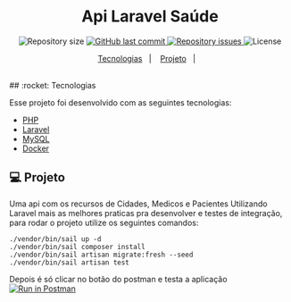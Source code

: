 <h1 align="center">
    Api Laravel Saúde
</h1>

<p align="center">

  <img alt="Repository size" src="https://img.shields.io/github/languages/count/yhanndaniel/api-laravel-saude">
  
  <a href="https://github.com/yhanndaniel/api-laravel-saude/commits/master">
    <img alt="GitHub last commit" src="https://img.shields.io/github/last-commit/yhanndaniel/api-laravel-saude">
  </a>

  <a href="https://github.com/yhanndaniel/api-laravel-saude/issues">
    <img alt="Repository issues" src="https://img.shields.io/github/issues/yhanndaniel/api-laravel-saude">
  </a>

  <img alt="License" src="https://img.shields.io/badge/license-MIT-brightgreen">
</p>

<p align="center">
  <a href="#rocket-tecnologias">Tecnologias</a>&nbsp;&nbsp;&nbsp;|&nbsp;&nbsp;&nbsp;
  <a href="#-projeto">Projeto</a>&nbsp;&nbsp;&nbsp;|&nbsp;&nbsp;&nbsp;  
</p>

<br>
## :rocket: Tecnologias

Esse projeto foi desenvolvido com as seguintes tecnologias:

- [PHP](https://www.php.net/)
- [Laravel](https://laravel.com/)
- [MySQL](https://www.mysql.com/)
- [Docker](https://www.docker.com/)

## 💻 Projeto

Uma api com os recursos de Cidades, Medicos e Pacientes Utilizando Laravel mais as melhores praticas pra desenvolver e testes de integração, para rodar o projeto utilize os seguintes comandos:

```
./vendor/bin/sail up -d
./vendor/bin/sail composer install
./vendor/bin/sail artisan migrate:fresh --seed 
./vendor/bin/sail artisan test

```

Depois é só clicar no botão do postman e testa a aplicação [![Run in Postman](https://run.pstmn.io/button.svg)](https://god.gw.postman.com/run-collection/9544205-3ebcf897-05b9-4249-899e-4e6e17837a89?action=collection%2Ffork&source=rip_markdown&collection-url=entityId%3D9544205-3ebcf897-05b9-4249-899e-4e6e17837a89%26entityType%3Dcollection%26workspaceId%3D3ae1ce10-5edd-46e0-a9b1-400b5b0daf33)


